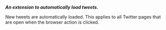 **_An extension to automatically load tweets._**

New tweets are automatically loaded. This applies to all Twitter pages that are open when the browser action is clicked.
